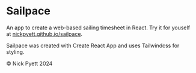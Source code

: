 Sailpace
========

An app to create a web-based sailing timesheet in React. Try it for youself at [nickpyett.github.io/sailpace](https://nickpyett.github.io/sailpace/).

Sailpace was created with Create React App and uses Tailwindcss for styling.

&copy; Nick Pyett 2024